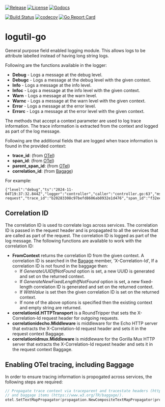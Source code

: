 [![Release](https://img.shields.io/github/release/trustbloc/logutil-go.svg?style=flat-square)](https://github.com/trustbloc/logutil-go/releases/latest)
[![License](https://img.shields.io/badge/License-Apache%202.0-blue.svg)](https://raw.githubusercontent.com/trustbloc/logutil-go/main/LICENSE)
[![Godocs](https://img.shields.io/badge/godoc-reference-blue.svg)](https://godoc.org/github.com/trustbloc/logutil-go)

[![Build Status](https://github.com/trustbloc/logutil-go/actions/workflows/build.yml/badge.svg?branch=main)](https://github.com/trustbloc/logutil-go/actions/workflows/build.yml)
[![codecov](https://codecov.io/gh/trustbloc/logutil-go/branch/main/graph/badge.svg)](https://codecov.io/gh/trustbloc/logutil-go)
[![Go Report Card](https://goreportcard.com/badge/github.com/trustbloc/logutil-go)](https://goreportcard.com/report/github.com/trustbloc/logutil-go)

# logutil-go

General purpose field enabled logging module. This allows logs to be attribute labelled instead of having long string logs.

Following are the functions available in the logger:

- **Debug** - Logs a message at the debug level.
- **Debugc** - Logs a message at the debug level with the given context.
- **Info** - Logs a message at the info level.
- **Infoc** - Logs a message at the info level with the given context.
- **Warn** - Logs a message at the warn level.
- **Warnc** - Logs a message at the warn level with the given context.
- **Error** - Logs a message at the error level.
- **Errorc** - Logs a message at the error level with the given context.

The methods that accept a context parameter are used to log trace information.  The trace information is extracted from the context and logged as part of the log message.

Following are the additional fields that are logged when trace information is found in the provided context:

- **trace_id**: <traceID> (from [OTel](https://www.w3.org/TR/trace-context/))
- **span_id**: <spanID> (from [OTel](https://www.w3.org/TR/trace-context/))
- **parent_span_id**: <parentSpanID> (from [OTel](https://www.w3.org/TR/trace-context/))
- **correlation_id**: <correlationID> (from [Bagage](https://www.w3.org/TR/baggage/))

For example:

```
{"level":"debug","ts":"2024-11-04T19:37:32.844Z","logger":"controller","caller":"controller.go:63","msg":"Received request","trace_id":"b20283308c97befd8606ab8932e1d476","span_id":"f32eec4232b5d3e4","parent_span_id":"221262d93c002aab","correlation_id":"2A1E11A0"}
```

## Correlation ID

The correlation ID is used to correlate logs across services. The correlation ID is passed in the request header and is propagated to all the services that are called as part of the request. The correlation ID is logged as part of the log message. The following functions are available to work with the correlation ID:

- **FromContext** returns the correlation ID from the given context. A correlation ID is searched in the [Bagage](https://www.w3.org/TR/baggage/) member, 'X-Correlation-Id',
 If a correlation ID is not found in the baggage then:
    - If _GenerateUUIDIfNotFound_ option is set, a new UUID is generated and set on the returned context.
    - If _GenerateNewFixedLengthIfNotFound_ option is set, a new fixed-length correlation ID
      is generated and set on the returned context.
    - If _WithValue_ is set then the given correlation ID is set on the returned context.
    - If none of the above options is specified then the existing context and empty string are returned.
- **correlationid.HTTPTransport** is a RoundTripper that sets the X-Correlation-Id request header for outgoing requests.
- **correlationidecho.Middleware** is middleware for the Echo HTTP server that extracts the X-Correlation-Id request header and sets it in the request context Baggage.
- **correlationidmux.Middleware** is middleware for the Gorilla Mux HTTP server that extracts the X-Correlation-Id request header and sets it in the request context Baggage.

## Enabling OTel tracing, including Baggage

In order to ensure tracing information is propogated across services, the following steps are required:

``` go
// Propagate trace context via traceparent and tracestate headers (https://www.w3.org/TR/trace-context/)
// and baggage items (https://www.w3.org/TR/baggage/).
otel.SetTextMapPropagator(propagation.NewCompositeTextMapPropagator(propagation.TraceContext{}, propagation.Baggage{}))
```
